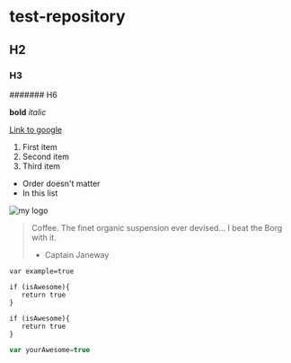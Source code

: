 # test-repository
## H2
### H3
####### H6

**bold**
*italic*

[Link to google](http://google.com)

1. First item
2. Second item
3. Third item

* Order doesn't matter
* In this list

![my logo](/img/logo.png)

> Coffee. The finet organic suspension ever devised... I beat the Borg with it.
> - Captain Janeway

`var example=true`

    if (isAwesome){
       return true
    }
    
```
if (isAwesome){
   return true
}
```

```javascript
var yourAwesome=true
```
